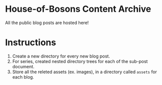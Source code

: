 # House-of-Bosons Content Archive
All the public blog posts are hosted here!

# Instructions
1. Create a new directory for every new blog post.
2. For series, created nested directory trees for each of the sub-post document.
3. Store all the releted assets (ex. images), in a directory called `assets` for each blog.
